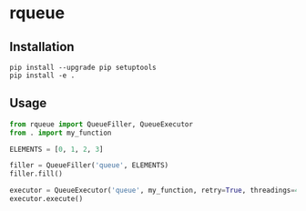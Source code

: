 # rqueue

## Installation

```console
pip install --upgrade pip setuptools
pip install -e .
```

## Usage

```python
from rqueue import QueueFiller, QueueExecutor
from . import my_function

ELEMENTS = [0, 1, 2, 3]

filler = QueueFiller('queue', ELEMENTS)
filler.fill()

executor = QueueExecutor('queue', my_function, retry=True, threadings=4)
executor.execute()
```
